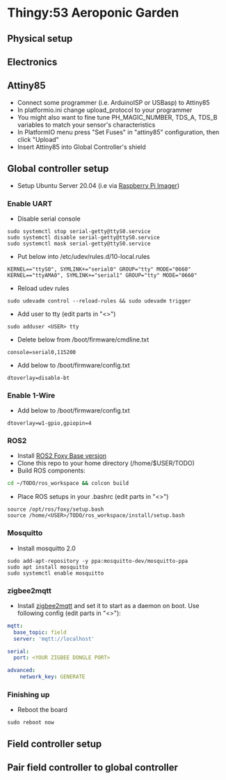 # Thingy:53 Aeroponic Garden

## Physical setup

## Electronics
## Attiny85
* Connect some programmer (i.e. ArduinoISP or USBasp) to Attiny85
* In platformio.ini change upload_protocol to your programmer
* You might also want to fine tune PH_MAGIC_NUMBER, TDS_A, TDS_B variables to match your sensor's characteristics
* In PlatformIO menu press "Set Fuses" in "attiny85" configuration, then click "Upload"
* Insert Attiny85 into Global Controller's shield

## Global controller setup
* Setup Ubuntu Server 20.04 (i.e via [Raspberry Pi Imager](https://www.raspberrypi.com/software/))

### Enable UART
* Disable serial console
```
sudo systemctl stop serial-getty@ttyS0.service
sudo systemctl disable serial-getty@ttyS0.service
sudo systemctl mask serial-getty@ttyS0.service
```
* Put below into /etc/udev/rules.d/10-local.rules
```
KERNEL=="ttyS0", SYMLINK+="serial0" GROUP="tty" MODE="0660"
KERNEL=="ttyAMA0", SYMLINK+="serial1" GROUP="tty" MODE="0660"
```
* Reload udev rules
```
sudo udevadm control --reload-rules && sudo udevadm trigger
```
* Add user to tty (edit parts in "<>")
```
sudo adduser <USER> tty
```
* Delete below from /boot/firmware/cmdline.txt
```
console=serial0,115200
```
* Add below to /boot/firmware/config.txt
```
dtoverlay=disable-bt
```
### Enable 1-Wire
* Add below to /boot/firmware/config.txt
```
dtoverlay=w1-gpio,gpiopin=4
```

### ROS2
* Install [ROS2 Foxy Base version](https://docs.ros.org/en/foxy/Installation/Ubuntu-Install-Debians.html)
* Clone this repo to your home directory (/home/$USER/TODO)
* Build ROS components:
```bash
cd ~/TODO/ros_workspace && colcon build
```
* Place ROS setups in your .bashrc (edit parts in "<>")
```
source /opt/ros/foxy/setup.bash
source /home/<USER>/TODO/ros_workspace/install/setup.bash

```
### Mosquitto
* Install mosquitto 2.0
```
sudo add-apt-repository -y ppa:mosquitto-dev/mosquitto-ppa
sudo apt install mosquitto
sudo systemctl enable mosquitto
```

### zigbee2mqtt
* Install [zigbee2mqtt](https://www.zigbee2mqtt.io/guide/installation/01_linux.html) and set it to start as a daemon on boot. Use following config (edit parts in "<>"):
```yaml
mqtt:
  base_topic: field
  server: 'mqtt://localhost'

serial:
  port: <YOUR ZIGBEE DONGLE PORT>

advanced:
    network_key: GENERATE
```

### Finishing up
* Reboot the board
```
sudo reboot now
```

## Field controller setup

## Pair field controller to global controller